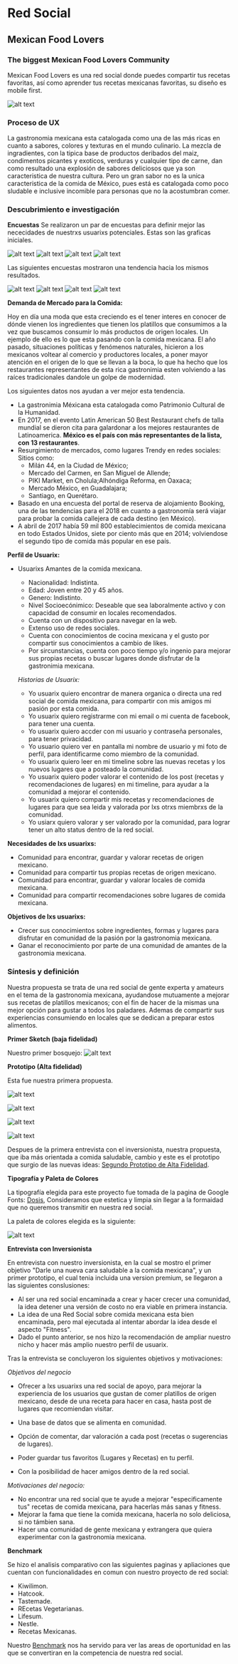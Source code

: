 # **Red Social**
## **Mexican Food Lovers**
### **The biggest Mexican Food Lovers Community**


Mexican Food Lovers es una red social donde puedes compartir tus recetas favoritas, así como aprender tus recetas mexicanas favoritas, su diseño es mobile first.

![alt text](imagenes/logo.jpg)

### **Proceso de UX**

La gastronomia mexicana esta catalogada como una de las más ricas en cuanto a sabores, colores y texturas en el mundo culinario. La mezcla de ingradientes, con la tipica base de productos deribados del maiz, condimentos picantes y exoticos, verduras y cualquier tipo de carne, dan como resultado una explosión de sabores deliciosos que ya son caracteristica de nuestra cultura.
Pero un gran sabor no es la unica caracteristica de la comida de México, pues está es catalogada como poco sludable e inclusive incomible para personas que no la acostumbran comer.


### **Descubrimiento e investigación**
__Encuestas__
Se realizaron un par de encuestas para definir mejor las nececidades de nuestrxs usuarixs potenciales.
Estas son las graficas iniciales.

![alt text](imagenes/Encuesta1.jpg)
![alt text](imagenes/Encuesta2.jpg)
![alt text](imagenes/Encuesta3.jpg)
![alt text](imagenes/Encuesta4.jpg)

Las siguientes encuestas mostraron una tendencia hacia los mismos resultados.

![alt text](imagenes/Encuesta1a.jpg)
![alt text](imagenes/Encuesta2a.jpg)
![alt text](imagenes/Encuesta3a.jpg)
![alt text](imagenes/Encuesta4a.jpg)

__Demanda de Mercado para la Comida:__

Hoy en día una moda que esta creciendo es el tener interes en conocer de dónde vienen los ingredientes que tienen los platillos que consumimos a la vez que buscamos consumir lo más productos de origen locales. Un ejemplo de ello es lo que esta pasando con la comida mexicana.
El año pasado, situaciones políticas y fenómenos naturales, hicieron a los mexicanos voltear al comercio y productores locales, a poner mayor atención en el origen de lo que se llevan a la boca, lo que ha hecho que los restaurantes representantes de esta rica gastronimia esten volviendo a las raíces tradicionales dandole un golpe de modernidad.

Los siguientes datos nos ayudan a ver mejor esta tendencia.
* La gastronimia Méxicana esta catalogada como Patrimonio Cultural de la Humanidad.
* En 2017, en el evento Latin American 50 Best Restaurant chefs de talla mundial se dieron cita para galardonar a los mejores restaurantes de Latinoamerica. __México es el país con más representantes de la lista, con 13 restaurantes__.
* Resurgimiento de mercados, como lugares Trendy en redes sociales:
Sitios como:
    * Milán 44, en la Ciudad de México;
    * Mercado del Carmen, en San Miguel de Allende;
    * PIKI Market, en Cholula;Alhóndiga Reforma, en Oaxaca;
    * Mercado México, en Guadalajara;
    * Santiago, en Querétaro.
* Basado en una encuesta del portal de reserva de alojamiento Booking, una de las tendencias para el 2018 en cuanto a gastronomía será viajar para probar la comida callejera de cada destino (en México).
* A abril de 2017 había 59 mil 800 establecimientos de comida mexicana en todo Estados Unidos, siete por ciento más que en 2014; volviendose el segundo tipo de comida más popular en ese país.


__Perfil de Usuarix:__  

* Usuarixs Amantes de la comida mexicana.
    * Nacionalidad: Indistinta.
    * Edad: Joven entre 20 y 45 años.
    * Genero: Indistinto.
    * Nivel Socioecónimico: Deseable que sea laboralmente activo y con capacidad de consumir en locales recomendados.
    * Cuenta con un dispositivo para navegar en la web.    
    * Extenso uso de redes sociales.
    * Cuenta con conocimientos de cocina mexicana y el gusto por compartir sus conocimientos a cambio de likes.
    * Por sircunstancias, cuenta con poco tiempo y/o ingenio para mejorar sus propias recetas o buscar lugares donde disfrutar de la gastronimia mexicana.

    _Historias de Usuarix:_

    * Yo usuarix quiero encontrar de manera organica o directa una red social de comida mexicana, para compartir con mis amigos mi pasión por esta comida.
    * Yo usuarix quiero registrarme con mi email o mi cuenta de facebook, para tener una cuenta.
    * Yo usuarix quiero accder con mi usuario y contraseña personales, para tener privacidad.
    * Yo usuario quiero ver en pantalla mi nombre de usuario y mi foto de perfil, para identificarme como miembro de la comunidad.
    * Yo usuarix quiero leer en mi timeline sobre las nuevas recetas y los nuevos lugares que a posteado la comunidad.
    * Yo usuarix quiero poder valorar el contenido de los post (recetas y recomendaciones de lugares) en mi timeline, para ayudar a la comunidad a mejorar el contenido.
    * Yo usuarix quiero compartir mis recetas y recomendaciones de lugares para que sea leida y valorada por lxs otrxs miembrxs de la comunidad.
    * Yo usiarx quiero valorar y ser valorado por la comunidad, para lograr tener un alto status dentro de la red social.


__Necesidades de lxs usuarixs:__  
* Comunidad para encontrar, guardar y valorar recetas de origen mexicano.
* Comunidad para compartir tus propias recetas de origen mexicano.
* Comunidad para encontrar, guardar y valorar locales de comida mexicana.
* Comunidad para compartir recomendaciones sobre lugares de comida mexicana.

__Objetivos de lxs usuarixs:__
* Crecer sus conocimientos sobre ingredientes, formas y lugares para disfrutar en comunidad de la pasión por la gastronomia mexicana.
* Ganar el reconocimiento por parte de una comunidad de amantes de la gastronomia mexicana.




### **Síntesis y definición**

Nuestra propuesta se trata de una red social de gente experta y amateurs en el tema de la gastronomia mexicana, ayudandose mutuamente a mejorar sus recetas de platillos mexicanos; con el fin de hacer de la mismas una mejor opción para gustar a todos los paladares. Ademas de compartir sus experiencias consumiendo en locales que se dedican a preparar estos alimentos.

__Primer Sketch (baja fidelidad)__

Nuestro primer bosquejo:
![alt text](imagenes/scketchbf.jpg)


__Prototipo (Alta fidelidad)__

Esta fue nuestra primera propuesta.


![alt text](imagenes/protA1.jpeg)

![alt text](imagenes/protA2.jpeg)

![alt text](imagenes/protA3.jpeg)

![alt text](imagenes/protA4.jpeg)

Despues de la primera entrevista con el inversionista, nuestra propuesta, que iba más orientada a comida saludable, cambio y este es el prototipo que surgio de las nuevas ideas:
[Segundo Prototipo de Alta Fidelidad](https://marvelapp.com/183635ig).

__Tipografía y Paleta de Colores__

La tipografía elegida para este proyecto fue tomada de la pagina de Google Fonts:  [Dosis](https://fonts.google.com/specimen/Dosis),
Consideramos que estetica y limpia sin llegar a la formaidad que no queremos transmitir en nuestra red social.

La paleta de colores elegida es la siguiente:

![alt text](imagenes/palet_de-colores.jpg)



__Entrevista con Inversionista__

En entrevista con nuestro inversionista, en la cual se mostro el primer objetivo "Darle una nueva cara saludable a la comida mexicana", y un primer prototipo, el cual tenia incluida una version premium, se llegaron a las siguientes conslusiones:
* Al ser una red social encaminada a crear y hacer crecer una comunidad, la idea detener una versión de costo no era viable en primera instancia.
* La idea de una Red Social sobre comida mexicana esta bien encaminada, pero mal ejecutada al intentar abordar la idea desde el aspecto "Fitness".
* Dado el punto anterior, se nos hizo la recomendación de ampliar nuestro nicho y hacer más amplio nuestro perfil de usuarix.


Tras la entrevista se concluyeron los siguientes objetivos y motivaciones:

_Objetivos del negocio_

* Ofrecer a lxs usuarixs una red social de apoyo, para mejorar la experiencia de los usuarios que gustan de comer platillos de origen mexicano, desde de una receta para hacer en casa, hasta post de lugares que recomiendan visitar.

* Una base de datos que se alimenta en comunidad.
* Opción de comentar, dar valoración a cada post (recetas o sugerencias de lugares).
* Poder guardar tus favoritos (Lugares y Recetas) en tu perfil.
* Con la posibilidad de hacer amigos dentro de la red social.

_Motivaciones del negocio:_

* No encontrar una red social que te ayude a mejorar "especificamente tus" recetas de comida mexicana, para hacerlas más sanas y fitness.
* Mejorar la fama que tiene la comida mexicana, hacerla no solo deliciosa, si no támbien sana.
* Hacer una comunidad de gente mexicana y extrangera que quiera experimentar con la gastronomia mexicana.


__Benchmark__

Se hizo el analisis comparativo con las siguientes paginas y apliaciones que cuentan con funcionalidades en comun con nuestro proyecto de red social:
* Kiwilimon.
* Hatcook.
* Tastemade.
* REcetas Vegetarianas.
* Lifesum.
* Nestle.
* Recetas Mexicanas.

Nuestro [Benchmark](https://onedrive.live.com/view.aspx?resid=69D0F4BAC90868C1!209&ithint=file%2cxlsx&app=Excel&authkey=!ABbRAD6R-RVv2do) nos ha servido para ver las areas de oportunidad en las que se convertiran en la competencia de nuestra red social.
